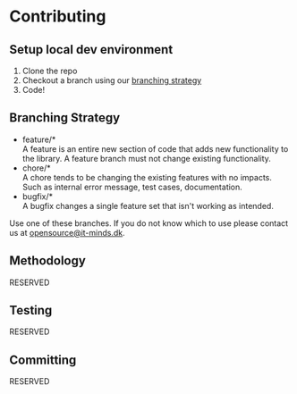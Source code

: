 # Contributing

## Setup local dev environment

1. Clone the repo
2. Checkout a branch using our [branching strategy](#Branching%20Strategy)
3. Code!

## Branching Strategy

- feature/\*
  <br>A feature is an entire new section of code that adds new functionality to the library. A feature branch must not change existing functionality.
- chore/\*
  <br>A chore tends to be changing the existing features with no impacts. Such as internal error message, test cases, documentation.
- bugfix/\*
  <br>A bugfix changes a single feature set that isn't working as intended.

Use one of these branches.
If you do not know which to use please contact us at opensource@it-minds.dk.

## Methodology

RESERVED

## Testing

RESERVED

## Committing

RESERVED
